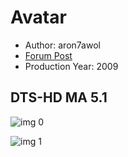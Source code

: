 # Avatar

* Author: aron7awol
* [Forum Post](https://www.avsforum.com/threads/bass-eq-for-filtered-movies.2995212/post-56894532)
* Production Year: 2009

## DTS-HD MA 5.1

![img 0](https://i.imgur.com/js1CEYb.jpg)

![img 1](https://i.imgur.com/J1NF2hd.png)

